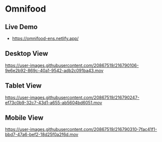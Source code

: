 # Omnifood

## Live Demo

- https://omnifood-ens.netlify.app/

## Desktop View

https://user-images.githubusercontent.com/20867519/216790106-9e6e2b92-869c-40a1-9542-adb2c091ba43.mov


## Tablet View

https://user-images.githubusercontent.com/20867519/216790247-ef73c0b9-32c7-43d1-a655-ab5604bd6051.mov

## Mobile View

https://user-images.githubusercontent.com/20867519/216790310-7fac41f1-bbd7-47a6-bef2-18d25f0a2f6d.mov

